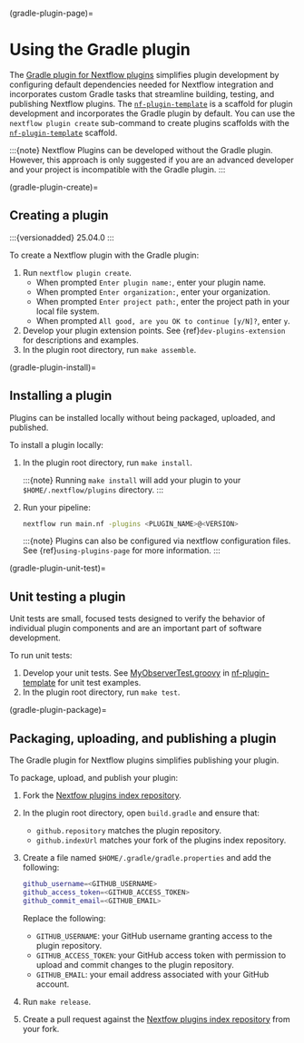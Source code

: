 (gradle-plugin-page)=

# Using the Gradle plugin

The [Gradle plugin for Nextflow plugins](https://github.com/nextflow-io/nextflow-plugin-gradle) simplifies plugin development by configuring default dependencies needed for Nextflow integration and incorporates custom Gradle tasks that streamline building, testing, and publishing Nextflow plugins. The [`nf-plugin-template`](https://github.com/nextflow-io/nf-plugin-template/) is a scaffold for plugin development and incorporates the Gradle plugin by default. You can use the `nextflow plugin create` sub-command to create plugins scaffolds with the [`nf-plugin-template`](https://github.com/nextflow-io/nf-plugin-template/) scaffold.

:::{note}
Nextflow Plugins can be developed without the Gradle plugin. However, this approach is only suggested if you are an advanced developer and your project is incompatible with the Gradle plugin.
:::

(gradle-plugin-create)=

## Creating a plugin

:::{versionadded} 25.04.0
:::

To create a Nextflow plugin with the Gradle plugin:

1. Run `nextflow plugin create`.
    - When prompted `Enter plugin name:`, enter your plugin name.
    - When prompted `Enter organization:`, enter your organization.
    - When prompted `Enter project path:`, enter the project path in your local file system.
    - When prompted `All good, are you OK to continue [y/N]?`, enter `y`.
2. Develop your plugin extension points. See {ref}`dev-plugins-extension` for descriptions and examples.
3. In the plugin root directory, run `make assemble`.

(gradle-plugin-install)=

## Installing a plugin

Plugins can be installed locally without being packaged, uploaded, and published.

To install a plugin locally:

1. In the plugin root directory, run `make install`.

    :::{note}
    Running `make install` will add your plugin to your `$HOME/.nextflow/plugins` directory.
    :::

2. Run your pipeline:

    ```bash
    nextflow run main.nf -plugins <PLUGIN_NAME>@<VERSION>
    ```

    :::{note}
    Plugins can also be configured via nextflow configuration files. See {ref}`using-plugins-page` for more information.
    :::


(gradle-plugin-unit-test)=

## Unit testing a plugin

Unit tests are small, focused tests designed to verify the behavior of individual plugin components and are an important part of software development.

To run unit tests:

1. Develop your unit tests. See [MyObserverTest.groovy](https://github.com/nextflow-io/nf-plugin-template/blob/main/src/test/groovy/acme/plugin/MyObserverTest.groovy) in [nf-plugin-template](https://github.com/nextflow-io/nf-plugin-template/tree/main) for unit test examples.
2. In the plugin root directory, run `make test`.

(gradle-plugin-package)=

## Packaging, uploading, and publishing a plugin

The Gradle plugin for Nextflow plugins simplifies publishing your plugin.

To package, upload, and publish your plugin:

1. Fork the [Nextfow plugins index repository](https://github.com/nextflow-io/plugins).
2. In the plugin root directory, open `build.gradle` and ensure that:
    * `github.repository` matches the plugin repository.
    * `github.indexUrl` matches your fork of the plugins index repository.
3. Create a file named `$HOME/.gradle/gradle.properties` and add the following:

    ```bash
    github_username=<GITHUB_USERNAME>
    github_access_token=<GITHUB_ACCESS_TOKEN>
    github_commit_email=<GITHUB_EMAIL>
    ```

    Replace the following:
    * `GITHUB_USERNAME`: your GitHub username granting access to the plugin repository.
    * `GITHUB_ACCESS_TOKEN`: your GitHub access token with permission to upload and commit changes to the plugin repository.
    * `GITHUB_EMAIL`: your email address associated with your GitHub account.
4. Run `make release`.
5. Create a pull request against the [Nextfow plugins index repository](https://github.com/nextflow-io/plugins) from your fork.